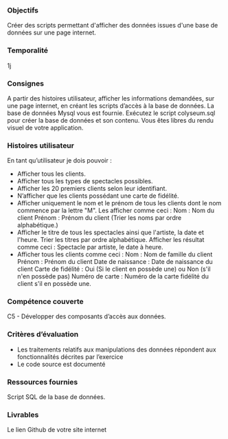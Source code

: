 ### Objectifs
Créer des scripts permettant d'afficher des données issues d'une base de données sur une page internet.

### Temporalité
1j

### Consignes
A partir des histoires utilisateur, afficher les informations demandées, sur une page internet, en créant les scripts d’accès à la base de données.
La base de données Mysql vous est fournie. Exécutez le script colyseum.sql pour créer la base de données et son contenu. Vous êtes libres du rendu visuel de votre application.

### Histoires utilisateur
En tant qu’utilisateur je dois pouvoir :
- Afficher tous les clients.
- Afficher tous les types de spectacles possibles.
- Afficher les 20 premiers clients selon leur identifiant.
- N’afficher que les clients possédant une carte de fidélité.
- Afficher uniquement le nom et le prénom de tous les clients dont le nom commence par la lettre "M". Les afficher comme ceci : Nom : Nom du client Prénom : Prénom du client (Trier les noms par ordre alphabétique.)
- Afficher le titre de tous les spectacles ainsi que l'artiste, la date et l'heure. Trier les titres par ordre alphabétique. Afficher les résultat comme ceci : Spectacle par artiste, le date à heure.
- Afficher tous les clients comme ceci : Nom : Nom de famille du client Prénom : Prénom du client Date de naissance : Date de naissance du client Carte de fidélité : Oui (Si le client en possède une) ou Non (s'il n'en possède pas) Numéro de carte : Numéro de la carte fidélité du client s'il en possède une.

### Compétence couverte
C5 - Développer des composants d’accès aux données.

### Critères d’évaluation
- Les traitements relatifs aux manipulations des données répondent aux fonctionnalités décrites par l’exercice
- Le code source est documenté

### Ressources fournies
Script SQL de la base de données.

### Livrables
Le lien Github de votre site internet
